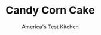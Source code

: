 ---
layout: ../../layouts/MarkdownPostLayout.astro
title: Candy Corn Cake
author: America's Test Kitchen
pubDate: 2023-03-15
description: "For a frighteningly delicious treat with no trick, we concocted this bewitching cake inspired by an iconic Halloween candy."
image_url: https://res.cloudinary.com/hksqkdlah/image/upload/ar_1:1,c_fill,dpr_2.0,f_auto,fl_lossy.progressive.strip_profile,g_faces:auto,q_auto:low,w_344/SFS_GAC_Candy-Corn-Cake-48_xo0mnw
tags: ["Desserts or Baked Goods","Cakes","Candy"]
calories: 13784
protein: 19
carbohydrates: 164
fats: 
fiber: 11
ingredients: ["1 1/2 cups (7½ ounces), all-purpose flour","1 teaspoon, baking soda","1/2 teaspoon, baking powder","1/4 teaspoon, table salt","1 1/4 cups, boiling water","4 ounces, unsweetened chocolate, chopped","1/2 cup (1½ ounces), Dutch-processed cocoa powder","1 teaspoon, instant espresso powder or instant coffee powder","10 tablespoons, unsalted butter, softened","1 1/2 cups packed (10½ ounces), light brown sugar","3 , large eggs, room temperature","1/2 cup, sour cream, room temperature","1 teaspoon, vanilla extract","1/2 teaspoon black gel, food coloring","1 pound (4 sticks), unsalted butter, softened","1/2 teaspoon, table salt","2 1/3 cups (9⅓ ounces), confectioners' sugar","1 pound (3½ cups), marshmallow creme","4 teaspoons orange gel, food coloring","1/4 teaspoon red gel, food coloring","2 1/4 teaspoons yellow gel, food coloring","45-50 pieces, candy corn"]
serves: 12
time: "2 hours, plus 1¼ hours cooling and 1 hour chilling"
instructions: ["FOR THE CAKE: Adjust oven rack to middle position and heat oven to 350 degrees. Grease three 8-inch round cake pans, line with parchment paper, grease parchment, and flour pans. Whisk flour, baking soda, baking powder, and salt together in bowl. In second bowl, whisk boiling water, chocolate, cocoa, and espresso powder until smooth.","Using stand mixer fitted with paddle, beat butter and sugar on medium-high speed until pale and fluffy, about 3 minutes. Add eggs, one at a time, and beat until combined. Add sour cream, vanilla, and black food coloring and beat until incorporated.","Reduce speed to low and add flour mixture in 3 additions, alternating with chocolate mixture in 2 additions, scraping down bowl as needed. Give batter final stir by hand.","Divide batter evenly among prepared pans and smooth tops with rubber spatula. Bake until toothpick inserted in center comes out clean, about 20 minutes. Let cakes cool in pans on wire rack for 15 minutes. Run knife around edges of pans. Remove cakes from pans, discarding parchment, and let cool completely on rack, at least 1 hour.","FOR THE FROSTING: Using stand mixer fitted with whisk attachment, whip butter and salt on medium speed until smooth, about 1 minute. Reduce speed to low and slowly add sugar. Increase speed to medium and whip until smooth, about 2 minutes, scraping down bowl as needed. Add marshmallow creme, increase speed to medium-high, and whip until light and fluffy, about 5 minutes. (Frosting can be refrigerated for up to 24 hours. Let sit at room temperature until softened, about 1 hour, and whip in stand mixer until light and fluffy before using.)","Transfer 1⅓ cups frosting to each of 2 small bowls. Add orange and red food coloring to first bowl and yellow food coloring to second bowl, stirring well to combine. Set aside remaining white frosting.","Place 1 cake layer on cake turntable. Spread 1 cup yellow frosting evenly over top, right to edge of cake. Top with second cake layer, press lightly to adhere, then spread 1 cup orange frosting over top, right to edge of cake. Top with remaining cake layer, pressing lightly to adhere. Spread 1½ cups white frosting evenly over top and sides of cake. Refrigerate cake for 30 minutes.","Using offset spatula, spread remaining ⅓ cup yellow frosting over bottom third of sides of cake. Spread remaining ⅓ cup orange frosting over middle third of sides of cake. Spread ⅓ cup white frosting over top third of sides of cake. While spinning cake turntable, run edge of offset spatula around cake to blend colors and smooth sides of cake.","Arrange candy corn around top edge of cake, alternating orientation of white side and yellow side. Fill pastry bag fitted with ½-inch-wide straight tip with remaining 1¼ cups white frosting and pipe dots inside ring of candy corn. Refrigerate until frosting is firm, at least 30 minutes. Serve."]
nutrition: ["1349 mg Potassium","512 mg Phosphorus","85 mg Calcium","5 mg Iron","207 mg Magnesium","393 mg Sodium","3 mg Zinc","54 g Fat","8 mg Niacin (B3)","14 g Monounsaturated","4 g Polyunsaturated","27 mg Vitamin C","1 µg Vitamin D","158 mg Cholesterol","31 g Saturated","1 g Trans","11 g Fiber","27 µg Folic acid","187 µg Folate (food)","86 g Sugars","5 µg Vitamin K","369 g Water","164 g Carbs","233 µg Folate equivalent (total)","19 g Protein","1 mg Vitamin E","412 µg Vitamin A","1148 kcal Energy","60 g Sugars, added","13784 calories"]
notes: "For an accurate measurement of boiling water, bring a full kettle of water to a boil and then measure out the desired amount. We developed this recipe with Marshmallow Fluff."
---
